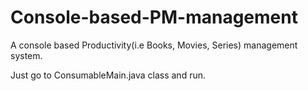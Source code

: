 # Console-based-PM-management
A console based Productivity(i.e Books, Movies, Series) management system.

Just go to ConsumableMain.java class and run.
